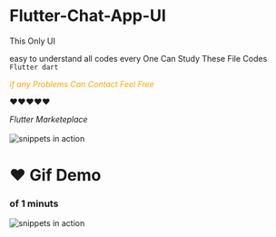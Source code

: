 # Flutter-Chat-App-UI
This Only UI

easy to understand all codes every One Can Study These File Codes
<code> Flutter dart </code>

<i> <p style="color:orange;"> if any Problems Can Contact Feel Free </p> </i>
❤❤❤❤❤ 

<i> Flutter Marketeplace </i>
<br> </br>
![snippets in action](https://github.com/HassanAmeer/Flutter-Pdf-Extra-All-In-One-Ui/blob/main/loadcat.gif)


# ❤ Gif Demo
### of 1 minuts
![snippets in action](https://github.com/HassanAmeer/Flutter-Chat-App-UI/blob/main/chat_demo_ui.gif)
